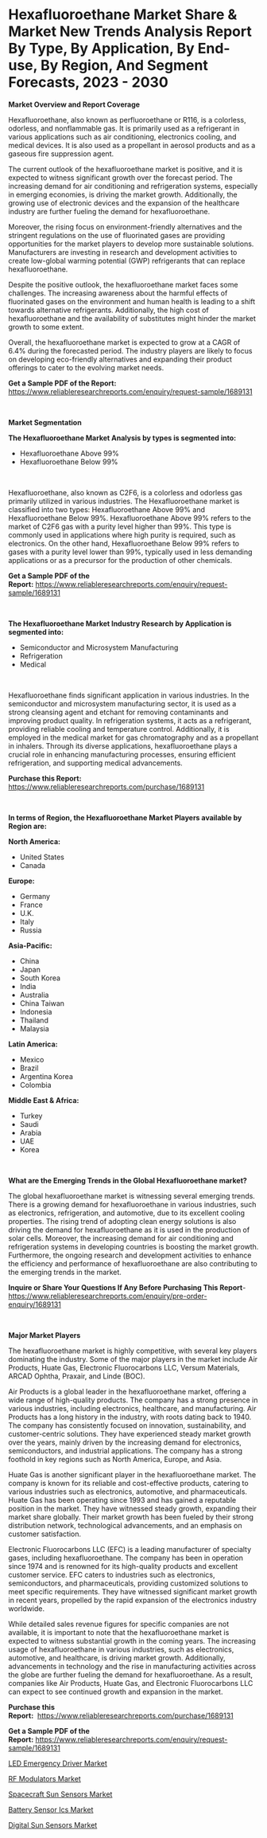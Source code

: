 <p><h1>Hexafluoroethane Market Share & Market New Trends Analysis Report By Type, By Application, By End-use, By Region, And Segment Forecasts, 2023 - 2030</h1></p><p><strong>Market Overview and Report Coverage</strong></p>
<p><p>Hexafluoroethane, also known as perfluoroethane or R116, is a colorless, odorless, and nonflammable gas. It is primarily used as a refrigerant in various applications such as air conditioning, electronics cooling, and medical devices. It is also used as a propellant in aerosol products and as a gaseous fire suppression agent.</p><p>The current outlook of the hexafluoroethane market is positive, and it is expected to witness significant growth over the forecast period. The increasing demand for air conditioning and refrigeration systems, especially in emerging economies, is driving the market growth. Additionally, the growing use of electronic devices and the expansion of the healthcare industry are further fueling the demand for hexafluoroethane.</p><p>Moreover, the rising focus on environment-friendly alternatives and the stringent regulations on the use of fluorinated gases are providing opportunities for the market players to develop more sustainable solutions. Manufacturers are investing in research and development activities to create low-global warming potential (GWP) refrigerants that can replace hexafluoroethane.</p><p>Despite the positive outlook, the hexafluoroethane market faces some challenges. The increasing awareness about the harmful effects of fluorinated gases on the environment and human health is leading to a shift towards alternative refrigerants. Additionally, the high cost of hexafluoroethane and the availability of substitutes might hinder the market growth to some extent.</p><p>Overall, the hexafluoroethane market is expected to grow at a CAGR of 6.4% during the forecasted period. The industry players are likely to focus on developing eco-friendly alternatives and expanding their product offerings to cater to the evolving market needs.</p></p>
<p><strong>Get a Sample PDF of the Report:</strong> <a href="https://www.reliableresearchreports.com/enquiry/request-sample/1689131">https://www.reliableresearchreports.com/enquiry/request-sample/1689131</a></p>
<p>&nbsp;</p>
<p><strong>Market Segmentation</strong></p>
<p><strong>The Hexafluoroethane Market Analysis by types is segmented into:</strong></p>
<p><ul><li>Hexafluoroethane Above 99%</li><li>Hexafluoroethane Below 99%</li></ul></p>
<p>&nbsp;</p>
<p><p>Hexafluoroethane, also known as C2F6, is a colorless and odorless gas primarily utilized in various industries. The Hexafluoroethane market is classified into two types: Hexafluoroethane Above 99% and Hexafluoroethane Below 99%. Hexafluoroethane Above 99% refers to the market of C2F6 gas with a purity level higher than 99%. This type is commonly used in applications where high purity is required, such as electronics. On the other hand, Hexafluoroethane Below 99% refers to gases with a purity level lower than 99%, typically used in less demanding applications or as a precursor for the production of other chemicals.</p></p>
<p><strong>Get a Sample PDF of the Report:</strong>&nbsp;<a href="https://www.reliableresearchreports.com/enquiry/request-sample/1689131">https://www.reliableresearchreports.com/enquiry/request-sample/1689131</a></p>
<p>&nbsp;</p>
<p><strong>The Hexafluoroethane Market Industry Research by Application is segmented into:</strong></p>
<p><ul><li>Semiconductor and Microsystem Manufacturing</li><li>Refrigeration</li><li>Medical</li></ul></p>
<p>&nbsp;</p>
<p><p>Hexafluoroethane finds significant application in various industries. In the semiconductor and microsystem manufacturing sector, it is used as a strong cleansing agent and etchant for removing contaminants and improving product quality. In refrigeration systems, it acts as a refrigerant, providing reliable cooling and temperature control. Additionally, it is employed in the medical market for gas chromatography and as a propellant in inhalers. Through its diverse applications, hexafluoroethane plays a crucial role in enhancing manufacturing processes, ensuring efficient refrigeration, and supporting medical advancements.</p></p>
<p><strong>Purchase this Report:</strong>&nbsp; <a href="https://www.reliableresearchreports.com/purchase/1689131">https://www.reliableresearchreports.com/purchase/1689131</a></p>
<p>&nbsp;</p>
<p><strong>In terms of Region, the Hexafluoroethane Market Players available by Region are:</strong></p>
<p>
    <p> <strong> North America: </strong>
        <ul>
            <li>United States</li>
            <li>Canada</li>
        </ul>
        </p> 
    <p> <strong> Europe: </strong>
        <ul>
            <li>Germany</li>
            <li>France</li>
            <li>U.K.</li>
            <li>Italy</li>
            <li>Russia</li>
        </ul>
        </p> 
    <p> <strong> Asia-Pacific: </strong>
        <ul>
            <li>China</li>
            <li>Japan</li>
            <li>South Korea</li>
            <li>India</li>
            <li>Australia</li>
            <li>China Taiwan</li>
            <li>Indonesia</li>
            <li>Thailand</li>
            <li>Malaysia</li>
        </ul>
        </p> 
    <p> <strong> Latin America: </strong>
        <ul>
            <li>Mexico</li>
            <li>Brazil</li>
            <li>Argentina Korea</li>
            <li>Colombia</li>
        </ul>
        </p> 
    <p> <strong> Middle East & Africa: </strong>
        <ul>
            <li>Turkey</li>
            <li>Saudi</li>
            <li>Arabia</li>
            <li>UAE</li>
            <li>Korea</li>
        </ul>
    </p>
    </p>
<p>&nbsp;</p>
<p><strong>What are the Emerging Trends in the Global Hexafluoroethane market?</strong></p>
<p><p>The global hexafluoroethane market is witnessing several emerging trends. There is a growing demand for hexafluoroethane in various industries, such as electronics, refrigeration, and automotive, due to its excellent cooling properties. The rising trend of adopting clean energy solutions is also driving the demand for hexafluoroethane as it is used in the production of solar cells. Moreover, the increasing demand for air conditioning and refrigeration systems in developing countries is boosting the market growth. Furthermore, the ongoing research and development activities to enhance the efficiency and performance of hexafluoroethane are also contributing to the emerging trends in the market.</p></p>
<p><strong>Inquire or Share Your Questions If Any Before Purchasing This Report</strong>- <a href="https://www.reliableresearchreports.com/enquiry/pre-order-enquiry/1689131">https://www.reliableresearchreports.com/enquiry/pre-order-enquiry/1689131</a></p>
<p>&nbsp;</p>
<p><strong>Major Market Players</strong></p>
<p><p>The hexafluoroethane market is highly competitive, with several key players dominating the industry. Some of the major players in the market include Air Products, Huate Gas, Electronic Fluorocarbons LLC, Versum Materials, ARCAD Ophtha, Praxair, and Linde (BOC).</p><p>Air Products is a global leader in the hexafluoroethane market, offering a wide range of high-quality products. The company has a strong presence in various industries, including electronics, healthcare, and manufacturing. Air Products has a long history in the industry, with roots dating back to 1940. The company has consistently focused on innovation, sustainability, and customer-centric solutions. They have experienced steady market growth over the years, mainly driven by the increasing demand for electronics, semiconductors, and industrial applications. The company has a strong foothold in key regions such as North America, Europe, and Asia.</p><p>Huate Gas is another significant player in the hexafluoroethane market. The company is known for its reliable and cost-effective products, catering to various industries such as electronics, automotive, and pharmaceuticals. Huate Gas has been operating since 1993 and has gained a reputable position in the market. They have witnessed steady growth, expanding their market share globally. Their market growth has been fueled by their strong distribution network, technological advancements, and an emphasis on customer satisfaction.</p><p>Electronic Fluorocarbons LLC (EFC) is a leading manufacturer of specialty gases, including hexafluoroethane. The company has been in operation since 1974 and is renowned for its high-quality products and excellent customer service. EFC caters to industries such as electronics, semiconductors, and pharmaceuticals, providing customized solutions to meet specific requirements. They have witnessed significant market growth in recent years, propelled by the rapid expansion of the electronics industry worldwide.</p><p>While detailed sales revenue figures for specific companies are not available, it is important to note that the hexafluoroethane market is expected to witness substantial growth in the coming years. The increasing usage of hexafluoroethane in various industries, such as electronics, automotive, and healthcare, is driving market growth. Additionally, advancements in technology and the rise in manufacturing activities across the globe are further fueling the demand for hexafluoroethane. As a result, companies like Air Products, Huate Gas, and Electronic Fluorocarbons LLC can expect to see continued growth and expansion in the market.</p></p>
<p><strong>Purchase this Report:</strong>&nbsp;&nbsp;<a href="https://www.reliableresearchreports.com/purchase/1689131">https://www.reliableresearchreports.com/purchase/1689131</a></p>
<p></p>
<p><strong>Get a Sample PDF of the Report:</strong>&nbsp;<a href="https://www.reliableresearchreports.com/enquiry/request-sample/1689131">https://www.reliableresearchreports.com/enquiry/request-sample/1689131</a></p>
<p><p><a href="https://medium.com/@donnakelly19891/led-emergency-driver-nbsp-market-focuses-on-market-share-size-and-projected-forecast-till-2030-4784fdcd09df">LED Emergency Driver Market</a></p><p><a href="https://medium.com/@rebeccabower1903/rf-modulators-market-competitive-analysis-market-trends-and-forecast-to-2030-dc2a6d1c028d">RF Modulators Market</a></p><p><a href="https://medium.com/@avarobertson1969/spacecraft-sun-sensors-market-insights-into-market-cagr-market-trends-and-growth-strategies-76c14b62e5f9">Spacecraft Sun Sensors Market</a></p><p><a href="https://medium.com/@mariablack1944/battery-sensor-ics-market-size-cagr-trends-2024-2030-d6c8849b5e61">Battery Sensor Ics Market</a></p><p><a href="https://medium.com/@dianafisher1927/digital-sun-sensors-market-exploring-market-share-market-trends-and-future-growth-bde4c2ab79c3">Digital Sun Sensors Market</a></p></p>